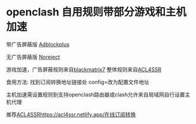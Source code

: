 # openclash 自用规则带部分游戏和主机加速
带广告屏蔽版 [Adblockplus](https://raw.githubusercontent.com/xhmax1018/openclash/main/AdblockPlus.ini)

无广告屏蔽版 [Noreject](https://raw.githubusercontent.com/xhmax1018/openclash/main/NoReject.ini)

游戏加速，广告屏蔽规则来自[blackmatrix7](https://github.com/blackmatrix7/ios_rule_script/blob/master/rule/Clash/README.md)
整体规则来自[ACL4SSR](https://github.com/ACL4SSR/ACL4SSR/tree/master/Clash/config)

食用方法: 找到订阅转换地址链接处 config=改为配置文件地址

主机加速需设置规则到支持openclash路由器或clash允许来自局域网自行设置主机代理

推荐[ACL4SSR](https://acl4ssr.netlify.app/)https://acl4ssr.netlify.app/在线订阅转换
